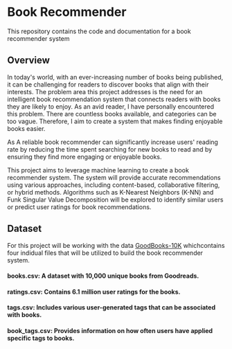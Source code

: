 # Book Recommender

This repository contains the code and documentation for a book recommender system


## Overview

In today's world, with an ever-increasing number of books being published, it can be challenging for readers to discover books that align with their interests. The problem area this project addresses is the need for an intelligent book recommendation system that connects readers with books they are likely to enjoy. As an avid reader, I have personally encountered this problem. There are countless books available, and categories can be too vague. Therefore, I aim to create a system that makes finding enjoyable books easier.

As A reliable book recommender can significantly increase users' reading rate by reducing the time spent searching for new books to read and by ensuring they find more engaging or enjoyable books. 

This project aims to leverage machine learning to create a book recommender system. The system will provide accurate recommendations using various approaches, including content-based, collaborative filtering, or hybrid methods. Algorithms such as K-Nearest Neighbors (K-NN) and Funk Singular Value Decomposition will be explored to identify similar users or predict user ratings for book recommendations.

## Dataset

For this project will be working with the data [GoodBooks-10K](https://github.com/zygmuntz/goodbooks-10k) whichcontains four indidual files that will be utilized to build the book recommender system.

#### **books.csv**: A dataset with 10,000 unique books from Goodreads.

#### **ratings.csv**: Contains 6.1 million user ratings for the books.


#### **tags.csv**: Includes various user-generated tags that can be associated with books.

#### **book_tags.csv**: Provides information on how often users have applied specific tags to books.
